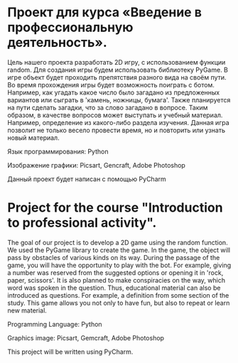# Проект для курса «Введение в профессиональную деятельность».

Цель нашего проекта разработать 2D игру, c использованием функции random. Для создания игры будем использовать библиотеку PyGame. В игре объект будет проходить препятствия разного вида на своём пути. Во время прохождения игры будет возможность поиграть с ботом. Например, как угадать какое число было загадано из предложенных вариантов или сыграть в 'камень, ножницы, бумага'. Также планируется на пути сделать загадки, что за слово загадано в вопросе. Таким образом, в качестве вопросов может выступать и учебный материал. Например, определение из какого-либо раздела изучения. Данная игра позволит не только весело провести время, но и повторить или узнать новый материал.

Язык программирования: Python

Изображение графики: Picsart, Gencraft, Adobe Photoshop

Данный проект будет написан с помощью PyCharm

# Project for the course "Introduction to professional activity".

The goal of our project is to develop a 2D game using the random function. We used the PyGame library to create the game. In the game, the object will pass by obstacles of various kinds on its way. During the passage of the game, you will have the opportunity to play with the bot. For example, giving a number was reserved from the suggested options or opening it in 'rock, paper, scissors'. It is also planned to make conspiracies on the way, which word was spoken in the question. Thus, educational material can also be introduced as questions. For example, a definition from some section of the study. This game allows you not only to have fun, but also to repeat or learn new material.

Programming Language: Python 

Graphics image: Picsart, Gemcraft, Adobe Photoshop

This project will be written using PyCharm.
